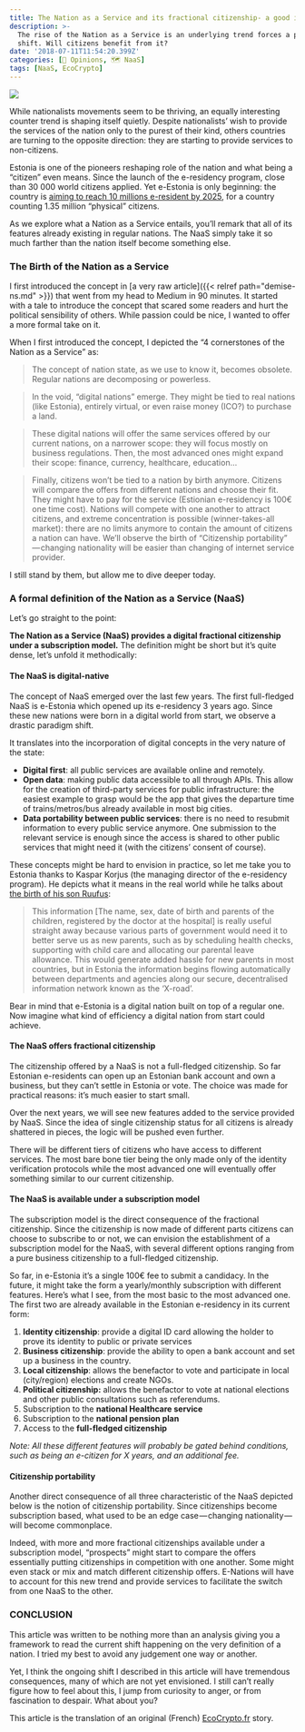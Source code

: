 ```yaml
---
title: The Nation as a Service and its fractional citizenship- a good idea?
description: >-
  The rise of the Nation as a Service is an underlying trend forces a paradigm
  shift. Will citizens benefit from it?
date: '2018-07-11T11:54:20.399Z'
categories: [🧔 Opinions, 🗺 NaaS]
tags: [NaaS, EcoCrypto]
---
```


![](/img/2018/naas/cover.jpeg)

While nationalists movements seem to be thriving, an equally interesting counter trend is shaping itself quietly. Despite nationalists’ wish to provide the services of the nation only to the purest of their kind, others countries are turning to the opposite direction: they are starting to provide services to non-citizens.

Estonia is one of the pioneers reshaping role of the nation and what being a “citizen” even means. Since the launch of the e-residency program, close than 30 000 world citizens applied. Yet e-Estonia is only beginning: the country is [aiming to reach 10 millions e-resident by 2025](https://medium.com/e-residency-blog/happy-3rd-birthday-to-our-global-e-resident-community-7143adc73994), for a country counting 1.35 million “physical” citizens.

As we explore what a Nation as a Service entails, you’ll remark that all of its features already existing in regular nations. The NaaS simply take it so much farther than the nation itself become something else.

### The Birth of the Nation as a Service

I first introduced the concept in [a very raw article]({{< relref path="demise-ns.md" >}}) that went from my head to Medium in 90 minutes. It started with a tale to introduce the concept that scared some readers and hurt the political sensibility of others. While passion could be nice, I wanted to offer a more formal take on it.

When I first introduced the concept, I depicted the “4 cornerstones of the Nation as a Service” as:

> The concept of nation state, as we use to know it, becomes obsolete. Regular nations are decomposing or powerless.

> In the void, “digital nations” emerge. They might be tied to real nations (like Estonia), entirely virtual, or even raise money (ICO?) to purchase a land.

> These digital nations will offer the same services offered by our current nations, on a narrower scope: they will focus mostly on business regulations. Then, the most advanced ones might expand their scope: finance, currency, healthcare, education…

> Finally, citizens won’t be tied to a nation by birth anymore. Citizens will compare the offers from different nations and choose their fit. They might have to pay for the service (Estionian e-residency is 100€ one time cost). Nations will compete with one another to attract citizens, and extreme concentration is possible (winner-takes-all market): there are no limits anymore to contain the amount of citizens a nation can have. We’ll observe the birth of “Citizenship portability” — changing nationality will be easier than changing of internet service provider.

I still stand by them, but allow me to dive deeper today.

### A formal definition of the Nation as a Service (NaaS)

Let’s go straight to the point:

**The Nation as a Service (NaaS) provides a digital fractional citizenship under a subscription model.** The definition might be short but it’s quite dense, let’s unfold it methodically:

#### The NaaS is digital-native

The concept of NaaS emerged over the last few years. The first full-fledged NaaS is e-Estonia which opened up its e-residency 3 years ago. Since these new nations were born in a digital world from start, we observe a drastic paradigm shift.

It translates into the incorporation of digital concepts in the very nature of the state:

*   **Digital first**: all public services are available online and remotely.
*   **Open data**: making public data accessible to all through APIs. This allow for the creation of third-party services for public infrastructure: the easiest example to grasp would be the app that gives the departure time of trains/metros/bus already available in most big cities.
*   **Data portability between public services**: there is no need to resubmit information to every public service anymore. One submission to the relevant service is enough since the access is shared to other public services that might need it (with the citizens’ consent of course).

These concepts might be hard to envision in practice, so let me take you to Estonia thanks to Kaspar Korjus (the managing director of the e-residency program). He depicts what it means in the real world while he talks about [the birth of his son Ruufus](https://medium.com/e-residency-blog/what-is-a-nation-children-born-today-will-grow-up-with-a-radically-different-answer-b31f14403c3c):

> This information \[The name, sex, date of birth and parents of the children, registered by the doctor at the hospital\] is really useful straight away because various parts of government would need it to better serve us as new parents, such as by scheduling health checks, supporting with child care and allocating our parental leave allowance. This would generate added hassle for new parents in most countries, but in Estonia the information begins flowing automatically between departments and agencies along our secure, decentralised information network known as the ‘X-road’.

Bear in mind that e-Estonia is a digital nation built on top of a regular one. Now imagine what kind of efficiency a digital nation from start could achieve.

#### The NaaS offers fractional citizenship

The citizenship offered by a NaaS is not a full-fledged citizenship. So far Estonian e-residents can open up an Estonian bank account and own a business, but they can’t settle in Estonia or vote. The choice was made for practical reasons: it’s much easier to start small.

Over the next years, we will see new features added to the service provided by NaaS. Since the idea of single citizenship status for all citizens is already shattered in pieces, the logic will be pushed even further.

There will be different tiers of citizens who have access to different services. The most bare bone tier being the only made only of the identity verification protocols while the most advanced one will eventually offer something similar to our current citizenship.

#### The NaaS is available under a subscription model

The subscription model is the direct consequence of the fractional citizenship. Since the citizenship is now made of different parts citizens can choose to subscribe to or not, we can envision the establishment of a subscription model for the NaaS, with several different options ranging from a pure business citizenship to a full-fledged citizenship.

So far, in e-Estonia it’s a single 100€ fee to submit a candidacy. In the future, it might take the form a yearly/monthly subscription with different features. Here’s what I see, from the most basic to the most advanced one. The first two are already available in the Estonian e-residency in its current form:

1.  **Identity citizenship**: provide a digital ID card allowing the holder to prove its identity to public or private services
2.  **Business citizenship**: provide the ability to open a bank account and set up a business in the country.
3.  **Local citizenship**: allows the benefactor to vote and participate in local (city/region) elections and create NGOs.
4.  **Political citizenship:** allows the benefactor to vote at national elections and other public consultations such as referendums.
5.  Subscription to the **national Healthcare service**
6.  Subscription to the **national pension plan**
7.  Access to the **full-fledged citizenship**

_Note: All these different features will probably be gated behind conditions, such as being an e-citizen for X years, and an additional fee._

#### Citizenship portability

Another direct consequence of all three characteristic of the NaaS depicted below is the notion of citizenship portability. Since citizenships become subscription based, what used to be an edge case — changing nationality — will become commonplace.

Indeed, with more and more fractional citizenships available under a subscription model, “prospects” might start to compare the offers essentially putting citizenships in competition with one another. Some might even stack or mix and match different citizenship offers. E-Nations will have to account for this new trend and provide services to facilitate the switch from one NaaS to the other.

### CONCLUSION

This article was written to be nothing more than an analysis giving you a framework to read the current shift happening on the very definition of a nation. I tried my best to avoid any judgement one way or another.

Yet, I think the ongoing shift I described in this article will have tremendous consequences, many of which are not yet envisioned. I still can’t really figure how to feel about this, I jump from curiosity to anger, or from fascination to despair. What about you?

This article is the translation of an original (French) [EcoCrypto.fr](https://ecocrypto.fr) story.